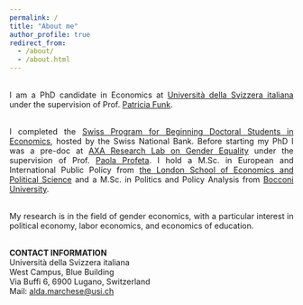 ```yaml
---
permalink: /
title: "About me"
author_profile: true
redirect_from: 
  - /about/
  - /about.html
---
```

<br>

<div style="text-align: justify;">
I am a PhD candidate in Economics at <a href="https://idep.usi.ch">Università della Svizzera italiana</a> under the supervision of Prof.  <a href="(https://sites.google.com/site/patriciafelicitasfunk/">Patricia Funk</a>.
<br><br>

I completed the <a href="https://szgerzensee.ch">Swiss Program for Beginning Doctoral Students in Economics</a>, hosted by the Swiss National Bank. Before starting my PhD I was a pre-doc at <a href="https://genderlab.unibocconi.eu">AXA Research Lab on Gender Equality</a> under the supervision of Prof. <a href="https://sites.google.com/view/paola-profeta">Paola Profeta</a>. I hold a M.Sc. in European and International Public Policy from <a href="https://www.lse.ac.uk">the London School of Economics and Political Science</a> and a M.Sc. in Politics and Policy Analysis from <a href="https://www.unibocconi.it/en">Bocconi University</a>.
<br><br>

My research is in the field of gender economics, with a particular interest in political economy, labor economics, and economics of education.
<br><br>
</div>

**CONTACT INFORMATION** <br>
Università della Svizzera italiana <br>
West Campus, Blue Building <br>
Via Buffi 6, 6900 Lugano, Switzerland<br> 
Mail: <a href="mailto:alda.marchese@usi.ch">alda.marchese@usi.ch</a>

